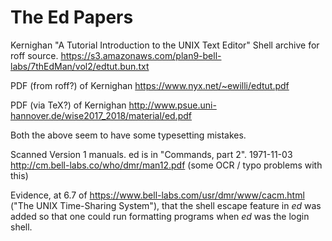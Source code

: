 # The Ed Papers

Kernighan
"A Tutorial Introduction to the UNIX Text Editor"
Shell archive for roff source.
https://s3.amazonaws.com/plan9-bell-labs/7thEdMan/vol2/edtut.bun.txt

PDF (from roff?) of Kernighan
https://www.nyx.net/~ewilli/edtut.pdf

PDF (via TeX?) of Kernighan
http://www.psue.uni-hannover.de/wise2017_2018/material/ed.pdf

Both the above seem to have some typesetting mistakes.

Scanned Version 1 manuals. ed is in "Commands, part 2".
1971-11-03 http://cm.bell-labs.co/who/dmr/man12.pdf
(some OCR / typo problems with this)

Evidence, at 6.7 of https://www.bell-labs.com/usr/dmr/www/cacm.html ("The UNIX Time-Sharing System"), that the shell escape feature in _ed_ was added so that one could run formatting programs when _ed_ was the login shell.
